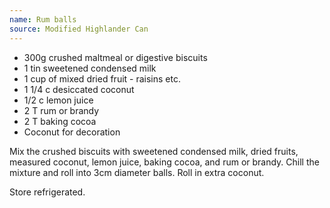 ```yaml
---
name: Rum balls
source: Modified Highlander Can
---
```


* 300g crushed maltmeal or digestive biscuits
* 1 tin sweetened condensed milk
* 1 cup of mixed dried fruit - raisins etc.
* 1 1/4 c desiccated coconut
* 1/2 c lemon juice
* 2 T rum or brandy
* 2 T baking cocoa
* Coconut for decoration

Mix the crushed biscuits with sweetened condensed milk, dried fruits, measured coconut, lemon juice, baking cocoa, and rum or brandy.  Chill the mixture and roll into 3cm diameter balls.  Roll in extra coconut.  

Store refrigerated.


